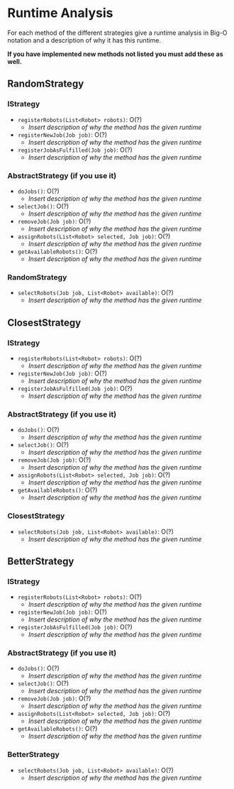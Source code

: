 # Runtime Analysis
For each method of the different strategies give a runtime analysis in Big-O notation and a description of why it has this runtime.

**If you have implemented new methods not listed you must add these as well.**
## RandomStrategy
### IStrategy
* ``registerRobots(List<Robot> robots)``: O(?)
    * *Insert description of why the method has the given runtime*
* ``registerNewJob(Job job)``: O(?)
    * *Insert description of why the method has the given runtime*
* ``registerJobAsFulfilled(Job job)``: O(?)
    * *Insert description of why the method has the given runtime*

### AbstractStrategy (if you use it)
* ``doJobs()``: O(?)
    * *Insert description of why the method has the given runtime*
* ``selectJob()``: O(?)
    * *Insert description of why the method has the given runtime*
* ``removeJob(Job job)``: O(?)
    * *Insert description of why the method has the given runtime*
* ``assignRobots(List<Robot> selected, Job job)``: O(?)
    * *Insert description of why the method has the given runtime*
* ``getAvailableRobots()``: O(?)
    * *Insert description of why the method has the given runtime*

### RandomStrategy
* ``selectRobots(Job job, List<Robot> available)``: O(?)
    * *Insert description of why the method has the given runtime*

## ClosestStrategy
### IStrategy
* ``registerRobots(List<Robot> robots)``: O(?)
    * *Insert description of why the method has the given runtime*
* ``registerNewJob(Job job)``: O(?)
    * *Insert description of why the method has the given runtime*
* ``registerJobAsFulfilled(Job job)``: O(?)
    * *Insert description of why the method has the given runtime*

### AbstractStrategy (if you use it)
* ``doJobs()``: O(?)
    * *Insert description of why the method has the given runtime*
* ``selectJob()``: O(?)
    * *Insert description of why the method has the given runtime*
* ``removeJob(Job job)``: O(?)
    * *Insert description of why the method has the given runtime*
* ``assignRobots(List<Robot> selected, Job job)``: O(?)
    * *Insert description of why the method has the given runtime*
* ``getAvailableRobots()``: O(?)
    * *Insert description of why the method has the given runtime*

### ClosestStrategy
* ``selectRobots(Job job, List<Robot> available)``: O(?)
    * *Insert description of why the method has the given runtime*

## BetterStrategy
### IStrategy
* ``registerRobots(List<Robot> robots)``: O(?)
    * *Insert description of why the method has the given runtime*
* ``registerNewJob(Job job)``: O(?)
    * *Insert description of why the method has the given runtime*
* ``registerJobAsFulfilled(Job job)``: O(?)
    * *Insert description of why the method has the given runtime*

### AbstractStrategy (if you use it)
* ``doJobs()``: O(?)
    * *Insert description of why the method has the given runtime*
* ``selectJob()``: O(?)
    * *Insert description of why the method has the given runtime*
* ``removeJob(Job job)``: O(?)
    * *Insert description of why the method has the given runtime*
* ``assignRobots(List<Robot> selected, Job job)``: O(?)
    * *Insert description of why the method has the given runtime*
* ``getAvailableRobots()``: O(?)
    * *Insert description of why the method has the given runtime*

### BetterStrategy
* ``selectRobots(Job job, List<Robot> available)``: O(?)
    * *Insert description of why the method has the given runtime*
